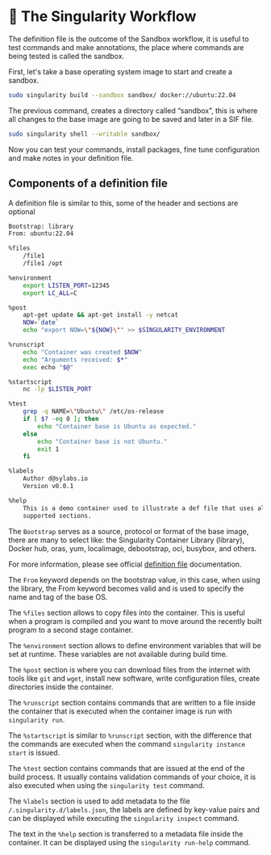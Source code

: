 # 📄 The Singularity Workflow

The definition file is the outcome of the Sandbox workflow, it is useful to test
commands and make annotations, the place where commands are being tested is
called the sandbox.

First, let's take a base operating system image to start and create a sandbox.

```bash
sudo singularity build --sandbox sandbox/ docker://ubuntu:22.04
```

The previous command, creates a directory called “sandbox”, this is where all
changes to the base image are going to be saved and later in a SIF file.

```bash
sudo singularity shell --writable sandbox/
```

Now you can test your commands, install packages, fine tune configuration and
make notes in your definition file.

## Components of a definition file

A definition file is similar to this, some of the header and sections are optional

```bash
Bootstrap: library
From: ubuntu:22.04

%files
    /file1
    /file1 /opt

%environment
    export LISTEN_PORT=12345
    export LC_ALL=C

%post
    apt-get update && apt-get install -y netcat
    NOW=`date`
    echo "export NOW=\"${NOW}\"" >> $SINGULARITY_ENVIRONMENT

%runscript
    echo "Container was created $NOW"
    echo "Arguments received: $*"
    exec echo "$@"

%startscript
    nc -lp $LISTEN_PORT

%test
    grep -q NAME=\"Ubuntu\" /etc/os-release
    if [ $? -eq 0 ]; then
        echo "Container base is Ubuntu as expected."
    else
        echo "Container base is not Ubuntu."
        exit 1
    fi

%labels
    Author d@sylabs.io
    Version v0.0.1

%help
    This is a demo container used to illustrate a def file that uses all
    supported sections.
```

The `Bootstrap` serves as a source, protocol or format of the base image, there
are many to select like: the Singularity Container Library (library), Docker
hub, oras, yum, localimage, debootstrap, oci, busybox, and others.

For more information, please see official
[definition file](https://docs.sylabs.io/guides/latest/user-guide/definition_files.html)
documentation.

The `From` keyword depends on the bootstrap value, in this case, when using the
library, the From keyword becomes valid and is used to specify the name and tag
of the base OS.

The `%files` section allows to copy files into the container. This is useful
when a program is compiled and you want to move around the recently built
program to a second stage container.

The `%environment` section allows to define environment variables that will be
set at runtime. These variables are not available during build time.

The `%post` section is where you can download files from the internet with tools
like `git` and `wget`, install new software, write configuration files, create
directories inside the container.

The `%runscript` section contains commands that are written to a file inside the
container that is executed when the container image is run with
`singularity run`.

The `%startscript` is similar to `%runscript` section, with the difference that
the commands are executed when the command `singularity instance start` is
issued.

The `%test` section contains commands that are issued at the end of the build
process. It usually contains validation commands of your choice, it is also
executed when using the `singularity test` command.

The `%labels` section is used to add metadata to the file
`/.singularity.d/labels.json`, the labels are defined by key-value pairs and can
be displayed while executing the `singularity inspect` command.

The text in the `%help` section is transferred to a metadata file inside the
container. It can be displayed using the `singularity run-help` command.
